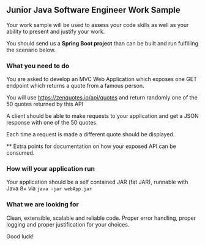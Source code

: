 ## Junior Java Software Engineer Work Sample

Your work sample will be used to assess your code skills as well as your ability to present and justify your work.

You should send us a **Spring Boot project** than can be built and run fulfilling the scenario below.

### What you need to do ###

You are asked to develop an MVC Web Application which exposes one GET endpoint which returns a quote from a famous person.

You will use https://zenquotes.io/api/quotes and return randomly one of the 50 quotes returned by this API

A client should be able to make requests to your application and get a JSON response with one of the 50 quotes.

Each time a request is made a different quote should be displayed.

** Extra points for documentation on how your exposed API can be consumed.

### How will your application run ###

Your application should be a self contained JAR (fat JAR), runnable with Java 8+ via ``java -jar webApp.jar``

### What we are looking for ###

Clean, extensible, scalable and reliable code. Proper error handling, proper logging and proper justification for your choices.

Good luck!
